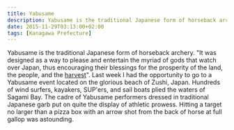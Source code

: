 ```yaml
---
title: Yabusame
description: Yabusame is the traditional Japanese form of horseback archery...
date: 2015-11-29T03:13:00+02:00
tags: [Kanagawa Prefecture]
---
```

<div class="text-lg mt-2">
<p class="mb-2">Yabusame is the traditional Japanese form of horseback archery. "It was designed as a way to please and entertain the myriad of gods that watch over Japan, thus encouraging their blessings for the prosperity of the land, the people, and the <a href="https://en.wikipedia.org/wiki/Yabusame" target="_blank" rel="noopener noreferrer">harvest</a>". Last week I had the opportunity to go to a Yabusame event located on the glorious beach of Zushi, Japan. Hundreds of wind surfers, kayakers, SUP'ers, and sail boats plied the waters of Sagami Bay. The cadre of Yabusame performers dressed in traditional Japanese garb put on quite the display of athletic prowess. Hitting a target no larger than a pizza box with an arrow shot from the back of horse at full gallop was astounding.</p>

<img class="w-8/12 rounded-lg shadow-lg mx-auto" src="" alt="" />
</div>